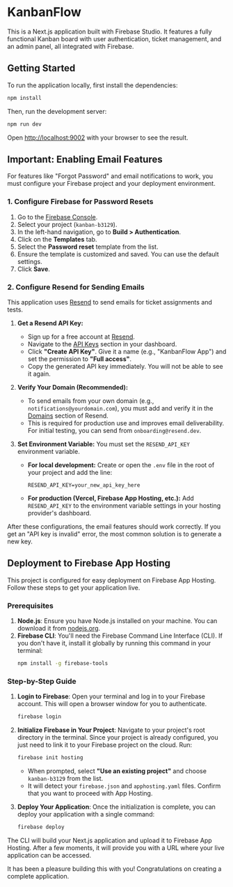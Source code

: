 # KanbanFlow

This is a Next.js application built with Firebase Studio. It features a fully functional Kanban board with user authentication, ticket management, and an admin panel, all integrated with Firebase.

## Getting Started

To run the application locally, first install the dependencies:

```bash
npm install
```

Then, run the development server:

```bash
npm run dev
```

Open [http://localhost:9002](http://localhost:9002) with your browser to see the result.

## Important: Enabling Email Features

For features like "Forgot Password" and email notifications to work, you must configure your Firebase project and your deployment environment.

### 1. Configure Firebase for Password Resets

1.  Go to the [Firebase Console](https://console.firebase.google.com/).
2.  Select your project (`kanban-b3129`).
3.  In the left-hand navigation, go to **Build > Authentication**.
4.  Click on the **Templates** tab.
5.  Select the **Password reset** template from the list.
6.  Ensure the template is customized and saved. You can use the default settings.
7.  Click **Save**.

### 2. Configure Resend for Sending Emails

This application uses [Resend](https://resend.com/) to send emails for ticket assignments and tests.

1.  **Get a Resend API Key:**
    *   Sign up for a free account at [Resend](https://resend.com/).
    *   Navigate to the [API Keys](https://resend.com/api-keys) section in your dashboard.
    *   Click **"Create API Key"**. Give it a name (e.g., "KanbanFlow App") and set the permission to **"Full access"**.
    *   Copy the generated API key immediately. You will not be able to see it again.

2.  **Verify Your Domain (Recommended):**
    *   To send emails from your own domain (e.g., `notifications@yourdomain.com`), you must add and verify it in the [Domains](https://resend.com/domains) section of Resend.
    *   This is required for production use and improves email deliverability. For initial testing, you can send from `onboarding@resend.dev`.

3.  **Set Environment Variable:** You must set the `RESEND_API_KEY` environment variable.
    *   **For local development:** Create or open the `.env` file in the root of your project and add the line:
        ```
        RESEND_API_KEY=your_new_api_key_here
        ```
    *   **For production (Vercel, Firebase App Hosting, etc.):** Add `RESEND_API_KEY` to the environment variable settings in your hosting provider's dashboard.

After these configurations, the email features should work correctly. If you get an "API key is invalid" error, the most common solution is to generate a new key.

## Deployment to Firebase App Hosting

This project is configured for easy deployment on Firebase App Hosting. Follow these steps to get your application live.

### Prerequisites

1.  **Node.js**: Ensure you have Node.js installed on your machine. You can download it from [nodejs.org](https://nodejs.org/).
2.  **Firebase CLI**: You'll need the Firebase Command Line Interface (CLI). If you don't have it, install it globally by running this command in your terminal:
    ```bash
    npm install -g firebase-tools
    ```

### Step-by-Step Guide

1.  **Login to Firebase**:
    Open your terminal and log in to your Firebase account. This will open a browser window for you to authenticate.
    ```bash
    firebase login
    ```

2.  **Initialize Firebase in Your Project**:
    Navigate to your project's root directory in the terminal. Since your project is already configured, you just need to link it to your Firebase project on the cloud. Run:
    ```bash
    firebase init hosting
    ```
    - When prompted, select **"Use an existing project"** and choose `kanban-b3129` from the list.
    - It will detect your `firebase.json` and `apphosting.yaml` files. Confirm that you want to proceed with App Hosting.

3.  **Deploy Your Application**:
    Once the initialization is complete, you can deploy your application with a single command:
    ```bash
    firebase deploy
    ```

The CLI will build your Next.js application and upload it to Firebase App Hosting. After a few moments, it will provide you with a URL where your live application can be accessed.

It has been a pleasure building this with you! Congratulations on creating a complete application.
